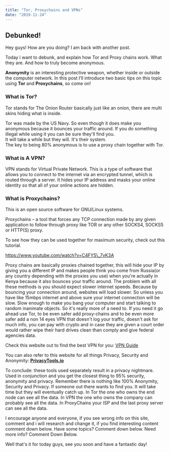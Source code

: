 ```yaml
---
title: "Tor, Proxychains and VPNs"
date: "2019-11-24"
---
```


## Debunked!

Hey guys! How are you doing? I am back with another post.

Today i want to debunk, and explain how Tor and Proxy chains work. What they are. And how to truly become anonymous.

**Anonymity** is an interesting protective weapon, whether inside or outside the computer network. In this post I’ll introduce two basic tips on this topic using **Tor** and **Proxychains**, so come on!

### What is Tor?

Tor stands for The Onion Router basically just like an onion, there are multi skins hiding what is inside.

Tor was made by the US Navy. So even though it does make you anonymous because it bounces your traffic around. If you do something illegal while using it you can be sure they'll find you.  
It will take a while but they will. It's their system.  
The key to being 80% anonymous is to use a proxy chain together with Tor.

### What is A **VPN**?

VPN stands for Virtual Private Network. This is a type of software that allows you to connect to the internet via an encrypted tunnel, which is routed through a server. It hides your IP address and masks your online identity so that all of your online actions are hidden.

### What is **Proxychains**?

This is an open source software for GNU/Linux systems.

Proxychains – a tool that forces any TCP connection made by any given application to follow through proxy like TOR or any other SOCKS4, SOCKS5 or HTTP(S) proxy.

To see how they can be used together for maximum security, check out this tutorial.

https://www.youtube.com/watch?v=C4FYS\_7vK3A

Proxy chains are basically proxies chained together, this will hide your IP by giving you a different IP and makes people think you come from Russia(or any country depending with the proxies you use) when you're actually in Kenya because it also bounces your traffic around. The problem with all these methods is you should expect slower internet speeds. Because by bouncing your connection around, websites will load slower. So unless you have like 15mbps internet and above sure your internet connection will be slow. Slow enough to make you bang your computer and start talking to random inanimate objects. So it's really more of a need to. If you need it go ahead use Tor, to be even safer add proxy-chains and to be even more safer add a non 14 eyes VPN that doesn't log your traffic, doesn't ask for much info, you can pay with crypto and in case they are given a court order would rather wipe their hard drives clean than comply and give federal agencies data.

Check this website out to find the best VPN for you: [VPN Guide](https://www.privacytools.io/providers/vpn/)

You can also refer to this website for all things Privacy, Security and Anonymity: [**PrivacyTools.io**](https://www.privacytools.io/)

To conclude: these tools used separately result in a privacy nightmare. Used in conjunction and you get the closest thing to 95% security, anonymity and privacy. Remember there is nothing like 100% Anonymity, Security and Privacy. If someone out there wants to find you. It will take time but they will eventually catch up. In Tor the one who owns the end node can see all the data. In VPN the one who owns the company can probably see all the data. In ProxyChains your ISP and the last proxy server can see all the data.

I encourage anyone and everyone, if you see wrong info on this site, comment and i will research and change it, if you find interesting content comment down below. Have some topics? Comment down below. Need more info? Comment Down Below.

Well that's it for today guys, see you soon and have a fantastic day!

